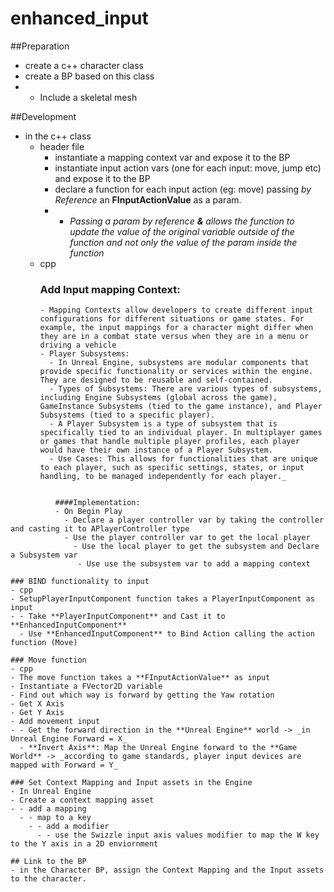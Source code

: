 # enhanced_input

##Preparation
- create a c++ character class
- create a BP based on this class
- - Include a skeletal mesh

##Development
- in the c++ class
    - header file
        - instantiate a mapping context var and expose it to the BP
        - instantiate input action vars (one for each input: move, jump etc) and expose it to the BP
        - declare a function for each input action (eg: move) passing _by Reference_ an **FInputActionValue** as a param.
        - - _Passing a param by reference **&** allows the function to update the value of the original variable outside of the function and not only the value of the param inside the function_
    - cpp
        ### Add Input mapping Context:
        ```
        - Mapping Contexts allow developers to create different input configurations for different situations or game states. For example, the input mappings for a character might differ when they are in a combat state versus when they are in a menu or driving a vehicle
        - Player Subsystems:
          - In Unreal Engine, subsystems are modular components that provide specific functionality or services within the engine. They are designed to be reusable and self-contained.
          - Types of Subsystems: There are various types of subsystems, including Engine Subsystems (global across the game), GameInstance Subsystems (tied to the game instance), and Player Subsystems (tied to a specific player).
          - A Player Subsystem is a type of subsystem that is specifically tied to an individual player. In multiplayer games or games that handle multiple player profiles, each player would have their own instance of a Player Subsystem.
          - Use Cases: This allows for functionalities that are unique to each player, such as specific settings, states, or input handling, to be managed independently for each player._
``` 
        
          ####Implementation:
          - On Begin Play
            - Declare a player controller var by taking the controller and casting it to APlayerController type
            - Use the player controller var to get the local player 
              - Use the local player to get the subsystem and Declare a Subsystem var
               - Use use the subsystem var to add a mapping context
                 
### BIND functionality to input
- cpp
- SetupPlayerInputComponent function takes a PlayerInputComponent as input
- - Take **PlayerInputComponent** and Cast it to **EnhancedInputComponent**
  - Use **EnhancedInputComponent** to Bind Action calling the action function (Move)
 
### Move function
- cpp
- The move function takes a **FInputActionValue** as input
- Instantiate a FVector2D variable
- Find out which way is forward by getting the Yaw rotation
- Get X Axis
- Get Y Axis
- Add movement input
- - Get the forward direction in the **Unreal Engine** world -> _in Unreal Engine Forward = X_
  - **Invert Axis**: Map the Unreal Engine forward to the **Game World** -> _according to game standards, player input devices are mapped with Forward = Y_

### Set Context Mapping and Input assets in the Engine
- In Unreal Engine
- Create a context mapping asset
- - add a mapping
  - - map to a key
    - - add a modifier
      - - use the Swizzle input axis values modifier to map the W key to the Y axis in a 2D enviornment
       
## Link to the BP
- in the Character BP, assign the Context Mapping and the Input assets to the character.
    
